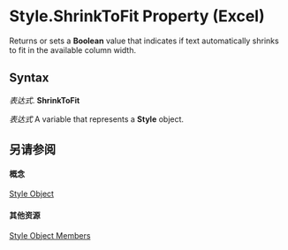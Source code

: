
# Style.ShrinkToFit Property (Excel)

Returns or sets a  **Boolean** value that indicates if text automatically shrinks to fit in the available column width.


## Syntax

 _表达式_. **ShrinkToFit**

 _表达式_ A variable that represents a **Style** object.


## 另请参阅


#### 概念


[Style Object](3c1e9184-0075-5f46-9a1a-0b61d874d1f8.md)
#### 其他资源


[Style Object Members](http://msdn.microsoft.com/library/78f477c9-4033-e7c5-fc3d-7ba025392d31%28Office.15%29.aspx)
